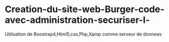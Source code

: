 # Creation-du-site-web-Burger-code-avec-administration-securiser-l-
Utilisation de Boostrap4,Html5,css,Php,Xamp comme serveur de donnees
